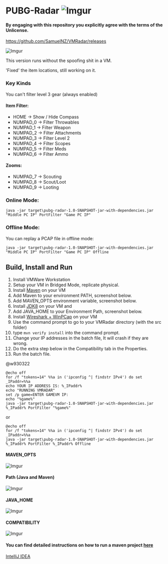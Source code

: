 # PUBG-Radar ![Imgur](https://i.imgur.com/n3JtN5d.png)

#### By engaging with this repository you explicitly agree with the terms of the Unlicense.

https://github.com/SamuelNZ/VMRadar/releases

![Imgur](https://i.imgur.com/6dZGFen.gif)

This version runs without the spoofing shit in a VM.

'Fixed' the item locations, still working on it.

### Key Kinds
You can't filter level 3 gear (always enabled)

#### Item Filter:
* HOME -> Show / Hide Compass
* NUMPAD_0 -> Filter Throwables
* NUMPAD_1 -> Filter Weapon
* NUMPAD_2 -> Filter Attachments
* NUMPAD_3 -> Filter Level 2
* NUMPAD_4 -> Filter Scopes
* NUMPAD_5 -> Filter Meds
* NUMPAD_6 -> Filter Ammo

#### Zooms:
* NUMPAD_7 -> Scouting
* NUMPAD_8 -> Scout/Loot
* NUMPAD_9 -> Looting

### Online Mode:
`java -jar target\pubg-radar-1.0-SNAPSHOT-jar-with-dependencies.jar "Middle PC IP" PortFilter "Game PC IP"`

### Offline Mode:
You can replay a PCAP file in offline mode:

`java -jar target\pubg-radar-1.0-SNAPSHOT-jar-with-dependencies.jar "Middle PC IP" PortFilter "Game PC IP" Offline`


## Build, Install and Run

1. Install VMWare Workstation
2. Setup your VM in Bridged Mode, replicate physical.
3. Install [Maven](https://maven.apache.org/install.html) on your VM
4. Add Maven to your environment PATH, screenshot below.
4. Add MAVEN_OPTS environment variable, screenshot below.
4. Install [JDK8](http://www.oracle.com/technetwork/java/javase/downloads/jdk8-downloads-2133151.html) on your VM and 
5. Add JAVA_HOME to your Environment Path, screenshot below.
5. Install [Wireshark + WinPCap](https://www.wireshark.org/) on your VM
6. Use the command prompt to go to your VMRadar directory (with the src folder)
7. type `mvn verify install` into the command prompt.
6. Change your IP addresses in the batch file, It will crash if they are wrong.
7. Do the extra step below in the Compatibility tab in the Properties.
8. Run the batch file.

@w930322 

```
@echo off
for /f "tokens=14" %%a in ('ipconfig ^| findstr IPv4') do set _IPaddr=%%a
echo YOUR IP ADDRESS IS: %_IPaddr%
echo "RUNNING VMRADAR"
set /p game=ENTER GAMEVM IP:
echo "%game%"
java -jar target\pubg-radar-1.0-SNAPSHOT-jar-with-dependencies.jar %_IPaddr% PortFilter "%game%"
```
or 

```
@echo off
for /f "tokens=14" %%a in ('ipconfig ^| findstr IPv4') do set _IPaddr=%%a
java -jar target\pubg-radar-1.0-SNAPSHOT-jar-with-dependencies.jar %_IPaddr% PortFilter %_IPaddr% Offline

```

#### MAVEN_OPTS
![Imgur](https://i.imgur.com/aWCdgUX.png)

#### Path (Java and Maven)
![Imgur](https://i.imgur.com/hSCYrCM.png)

#### JAVA_HOME
![Imgur](https://i.imgur.com/4zT1YNR.png)

#### COMPATIBILITY
![Imgur](https://i.imgur.com/Oz6HoDe.png)


#### You can find detailed instructions on how to run a maven project [here](https://maven.apache.org/run.html)

[IntelliJ IDEA](https://www.jetbrains.com/idea/?fromMenu)
